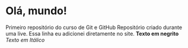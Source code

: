 # Olá, mundo!
 Primeiro repositório do curso de Git e GitHub
 Repositório criado durante uma live.
 Essa linha eu adicionei diretamente no site.
 **Texto em negrito** *Texto em Itálico*
